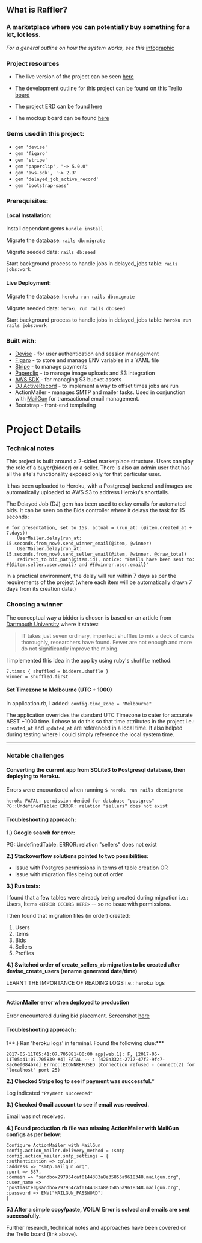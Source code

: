 ## What is Raffler?

### A marketplace where you can potentially buy something for a lot, lot less.

*For a general outline on how the system works, see this* [infographic](https://1drv.ms/p/s!AtM30fNCNt04mhfA-JqnUmBgtnfK)


### Project resources
- The live version of the project can be seen [here](http://raffler-project.herokuapp.com/)

- The development outline for this project can be found on this Trello [board](https://trello.com/b/GtGdDZ9l/raffler)

- The project ERD can be found [here](https://trello-attachments.s3.amazonaws.com/5906b11860380455da83445a/590955e657dd560677d2fa28/ce66d5d8a43be61588a0c3af39ca5241/RafflerERD.png)

- The mockup board can be found [here](https://github.com/alfredosorio/Raffler/blob/master/app/assets/images/Screen%20Shot%202017-05-15%20at%2010.16.34.png)

### Gems used in this project:
- `gem 'devise'`
- `gem 'figaro'`
- `gem 'stripe'`
- `gem "paperclip", "~> 5.0.0"`
- `gem 'aws-sdk', '~> 2.3'`
- `gem 'delayed_job_active_record'`
- `gem 'bootstrap-sass'`

### Prerequisites:

#### Local Installation:

Install dependant gems
`bundle install`

Migrate the database:
`rails db:migrate`

Migrate seeded data:
`rails db:seed`

Start background process to handle jobs in delayed_jobs table:
`rails jobs:work`


#### Live Deployment:

Migrate the database:
`heroku run rails db:migrate`

Migrate seeded data:
`heroku run rails db:seed`

Start background process to handle jobs in delayed_jobs table:
`heroku run rails jobs:work`

### Built with:

- [Devise](https://github.com/plataformatec/devise) - for user authentication and session management
- [Figaro](https://github.com/laserlemon/figaro) - to store and manage ENV variables in a YAML file
- [Stripe](https://stripe.com/) - to manage payments
- [Paperclip](https://github.com/thoughtbot/paperclip) - to manage image uploads and S3 integration
- [AWS SDK](https://github.com/aws/aws-sdk-ruby) - for managing S3 bucket assets
- [DJ ActiveRecord](https://github.com/collectiveidea/delayed_job) - to implement a way to offset times jobs are run
- ActionMailer - manages SMTP and mailer tasks. Used in conjunction with [MailGun](https://www.mailgun.com/) for transactional email management.
- Bootstrap - front-end templating


# Project Details

### Technical notes
This project is built around a 2-sided marketplace structure. Users can play the role of a buyer(bidder) or a seller. There is also an admin user that has all the site's functionality exposed only for that particular user.

It has been uploaded to Heroku, with a Postgresql backend and images are automatically uploaded to AWS S3 to address Heroku's shortfalls.

The Delayed Job (DJ) gem has been used to delay emails for automated bids.
It can be seen on the Bids controller where it delays the task for 15 seconds:

```
# for presentation, set to 15s. actual = (run_at: (@item.created_at + 7.days))
    UserMailer.delay(run_at: 15.seconds.from_now).send_winner_email(@item, @winner)
    UserMailer.delay(run_at: 15.seconds.from_now).send_seller_email(@item, @winner, @draw_total)
    redirect_to bid_path(@item.id), notice: "Emails have been sent to: #{@item.seller.user.email} and #{@winner.user.email}"
```

In a practical environment, the delay will run within 7 days as per the requirements of the project (where each item will be automatically drawn 7 days from its creation date.)

### Choosing a winner
The conceptual way a bidder is chosen is based on an article from [Dartmouth University](https://www.dartmouth.edu/~chance/course/topics/winning_number.html) where it states:

> IT takes just seven ordinary, imperfect shuffles to mix a deck of cards
thoroughly, researchers have found. Fewer are not enough and more do not
significantly improve the mixing.

I implemented this idea in the app by using ruby's `shuffle` method:

```
7.times { shuffled = bidders.shuffle }
winner = shuffled.first
```

#### Set Timezone to Melbourne (UTC + 1000)

In application.rb, I added:
`config.time_zone = "Melbourne"`

The application overrides the standard UTC Timezone to cater for accurate AEST +1000 time. I chose to do this so that time attributes in the project i.e.: `created_at` and `updated_at` are referenced in a local time. It also helped during testing where I could simply reference the local system time.

---

### Notable challenges
#### Converting the current app from SQLite3 to Postgresql database, then deploying to Heroku.

Errors were encountered when running `$ heroku run rails db:migrate`

```
heroku FATAL: permission denied for database "postgres"
PG::UndefinedTable: ERROR: relation "sellers" does not exist

```

#### Troubleshooting approach:
**1.) Google search for error:**

PG::UndefinedTable: ERROR: relation "sellers" does not exist

**2.) Stackoverflow solutions pointed to two possibilities:**

- Issue with Postgres permissions in terms of table creation OR
- Issue with migration files being out of order

**3.) Run tests:**

I found that a few tables were already being created during migration i.e.: Users, Items `<ERROR OCCURS HERE>` -- so no issue with permissions.

I then found that migration files (in order) created:
1. Users
2. Items
3. Bids
4. Sellers
5. Profiles

**4.) Switched order of create_sellers_rb migration to be created after devise_create_users (rename generated date/time)**

LEARNT THE IMPORTANCE OF READING LOGS i.e.: heroku logs

---

#### ActionMailer error when deployed to production

Error encountered during bid placement. Screenshot [here](https://trello-attachments.s3.amazonaws.com/5906b11860380455da83445a/5913feaac391da9adbeaa8a4/2c56de35b1abacd33a7b5e88c530ba38/Heroku_Problem.png)

#### Troubleshooting approach:

1**.) Ran 'heroku logs' in terminal. Found the following clue:***

```
2017-05-11T05:41:07.705881+00:00 app[web.1]: F, [2017-05-11T05:41:07.705839 #4] FATAL -- : [420a3324-2717-47f2-9fc7-8ac6ef084b7d] Errno::ECONNREFUSED (Connection refused - connect(2) for "localhost" port 25)
```

**2.) Checked Stripe log to see if payment was successful.***

Log indicated `"Payment succeeded"`

**3.) Checked Gmail account to see if email was received.**

Email was not received.

**4.) Found production.rb file was missing ActionMailer with MailGun configs as per below:**

```
Configure ActionMailer with MailGun
config.action_mailer.delivery_method = :smtp
config.action_mailer.smtp_settings = {
:authentication => :plain,
:address => "smtp.mailgun.org",
:port => 587,
:domain => "sandbox297954caf0144383a8e35855a9618348.mailgun.org",
:user_name => "postmaster@sandbox297954caf0144383a8e35855a9618348.mailgun.org",
:password => ENV["MAILGUN_PASSWORD"]
}
```

**5.) After a simple copy/paste, VOILA! Error is solved and emails are sent successfully.**

Further research, technical notes and approaches have been covered on the Trello board (link above).
